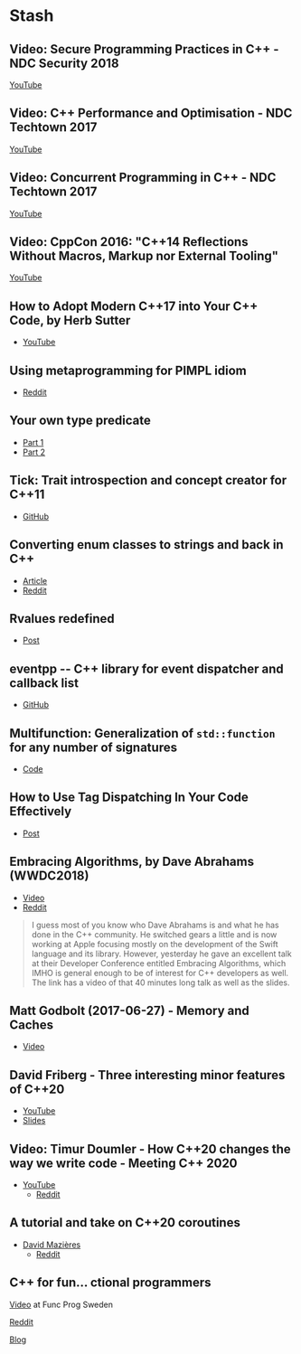 # Stash

## Video: Secure Programming Practices in C++ - NDC Security 2018

[YouTube](https://www.youtube.com/watch?v=Jh0G_A7iRac)

## Video: C++ Performance and Optimisation - NDC Techtown 2017

[YouTube](https://www.youtube.com/watch?v=eICYHA-eyXM)

## Video: Concurrent Programming in C++ - NDC Techtown 2017

[YouTube](https://www.youtube.com/watch?v=O7gUNNYjmsM)

## Video: CppCon 2016: "C++14 Reflections Without Macros, Markup nor External Tooling"

[YouTube](https://www.youtube.com/watch?v=abdeAew3gmQ)

## How to Adopt Modern C++17 into Your C++ Code, by Herb Sutter

* [YouTube](https://www.youtube.com/watch?v=UsrHQAzSXkA)

## Using metaprogramming for PIMPL idiom

* [Reddit](https://www.reddit.com/r/cpp/comments/7971ws/using_metaprogramming_for_pimpl_idiom/)

## Your own type predicate

* [Part 1](https://akrzemi1.wordpress.com/2017/12/02/your-own-type-predicate/)
* [Part 2](https://akrzemi1.wordpress.com/2017/12/20/a-friendly-type-predicate/)

## Tick: Trait introspection and concept creator for C++11

* [GitHub](https://github.com/pfultz2/Tick)

## Converting enum classes to strings and back in C++

* [Article](https://sheep.horse/2018/5/converting_enum_classes_to_strings_and_back_in_c++.html)
* [Reddit](https://www.reddit.com/r/cpp/comments/8hwk91/converting_enum_classes_to_strings_and_back_in_c/)

## Rvalues redefined

* [Post](https://akrzemi1.wordpress.com/2018/05/16/rvalues-redefined/)

## eventpp -- C++ library for event dispatcher and callback list

* [GitHub](https://github.com/wqking/eventpp)

## Multifunction: Generalization of `std::function` for any number of signatures

* [Code](https://github.com/fgoujeon/multifunction)

## How to Use Tag Dispatching In Your Code Effectively

* [Post](http://www.fluentcpp.com/2018/04/27/tag-dispatching/)

## Embracing Algorithms, by Dave Abrahams (WWDC2018)

* [Video](https://developer.apple.com/videos/play/wwdc2018/223/)
* [Reddit](https://www.reddit.com/r/cpp/comments/8pqtr1/dave_abrahams_on_embracing_algorithms_at_wwdc_2018/)

> I guess most of you know who Dave Abrahams is and what he has done in the C++ community. He
> switched gears a little and is now working at Apple focusing mostly on the development of the
> Swift language and its library. However, yesterday he gave an excellent talk at their Developer
> Conference entitled Embracing Algorithms, which IMHO is general enough to be of interest for C++
> developers as well. The link has a video of that 40 minutes long talk as well as the slides.

## Matt Godbolt (2017-06-27) - Memory and Caches

* [Video](https://www.youtube.com/watch?v=vDns3Um39l0)

## David Friberg - Three interesting minor features of C++20

* [YouTube](https://youtube.com/watch?v=4AQulaRJGMc)
* [Slides](https://dfrib.github.io/presentations/2020cw50_Gbgcpp_MinorCpp20Features.html)

## Video: Timur Doumler - How C++20 changes the way we write code - Meeting C++ 2020

* [YouTube](https://youtu.be/VK-16tpFQVI)
  * [Reddit](https://www.reddit.com/r/cpp/comments/lo4z89/timur_doumler_how_c20_changes_the_way_we_write/?ref=share&ref_source=link)

## A tutorial and take on C++20 coroutines

* [David Mazières](https://www.scs.stanford.edu/~dm/blog/c++-coroutines.html)
  * [Reddit](https://www.reddit.com/r/cpp/comments/lpo9qa/my_tutorial_and_take_on_c20_coroutines_david/)

## C++ for fun... ctional programmers

[Video](https://youtu.be/2vJfJE4K0zg) at Func Prog Sweden

[Reddit](https://www.reddit.com/r/cpp/comments/nmwywg/c_for_fun_ctional_programmers_by_harald_achitz/)

[Blog](https://medium.com/swlh/doing-it-the-functional-way-in-c-5c392bbdd46a)
